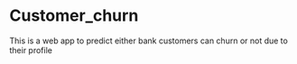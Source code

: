 # Customer_churn
This is a web app to predict either bank customers can churn or not due to their profile
